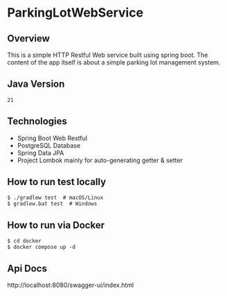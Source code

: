 # ParkingLotWebService

## Overview

This is a simple HTTP Restful Web service built using spring boot. The content of the app itself is about a simple parking lot management system.

## Java Version
`21`

## Technologies

- Spring Boot Web Restful
- PostgreSQL Database
- Spring Data JPA
- Project Lombok mainly for auto-generating getter & setter

## How to run test locally
```
$ ./gradlew test  # macOS/Linux
$ gradlew.bat test  # Windows
```

## How to run via Docker
```
$ cd docker
$ docker compose up -d
```

## Api Docs
http://localhost:8080/swagger-ui/index.html